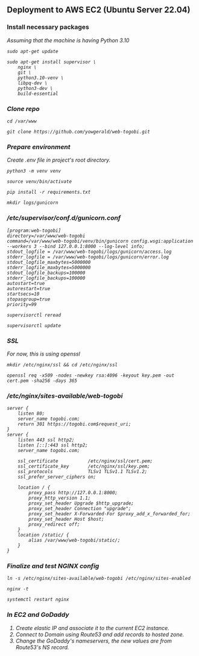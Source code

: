 ## Deployment to AWS EC2 (Ubuntu Server 22.04)

### Install necessary packages

<em>Assuming that the machine is having Python 3.10<em>

```
sudo apt-get update
```
```
sudo apt-get install supervisor \
    nginx \
    git \
    python3.10-venv \
    libpq-dev \
    python3-dev \
    build-essential
```

### Clone repo

```
cd /var/www
```
```
git clone https://github.com/yowgerald/web-togobi.git
```

### Prepare environment

Create .env file in project's root directory.

```
python3 -m venv venv
```
```
source venv/bin/activate
```
```
pip install -r requirements.txt
```
```
mkdir logs/gunicorn
```

### /etc/supervisor/conf.d/gunicorn.conf

```
[program:web-togobi]
directory=/var/www/web-togobi
command=/var/www/web-togobi/venv/bin/gunicorn config.wsgi:application --workers 3 --bind 127.0.0.1:8000 --log-level info;
stdout_logfile = /var/www/web-togobi/logs/gunicorn/access.log
stderr_logfile = /var/www/web-togobi/logs/gunicorn/error.log
stdout_logfile_maxbytes=5000000
stderr_logfile_maxbytes=5000000
stdout_logfile_backups=100000
stderr_logfile_backups=100000
autostart=true
autorestart=true
startsecs=10
stopasgroup=true
priority=99
```
```
supervisorctl reread
```
```
supervisorctl update
```

### SSL

For now, this is using openssl
```
mkdir /etc/nginx/ssl && cd /etc/nginx/ssl
```
```
openssl req -x509 -nodes -newkey rsa:4096 -keyout key.pem -out cert.pem -sha256 -days 365
```

### /etc/nginx/sites-available/web-togobi

```
server {
    listen 80;
    server_name togobi.com;
    return 301 https://togobi.com$request_uri;
}
server {
    listen 443 ssl http2;
    listen [::]:443 ssl http2;
    server_name togobi.com;

    ssl_certificate           /etc/nginx/ssl/cert.pem;
    ssl_certificate_key       /etc/nginx/ssl/key.pem;
    ssl_protocols             TLSv1 TLSv1.1 TLSv1.2;
    ssl_prefer_server_ciphers on;

    location / {
        proxy_pass http://127.0.0.1:8000;
        proxy_http_version 1.1;
        proxy_set_header Upgrade $http_upgrade;
        proxy_set_header Connection "upgrade";
        proxy_set_header X-Forwarded-For $proxy_add_x_forwarded_for;
        proxy_set_header Host $host;
        proxy_redirect off;
    }
    location /static/ {
        alias /var/www/web-togobi/static/;
    }
}
```
### Finalize and test NGINX config
```
ln -s /etc/nginx/sites-available/web-togobi /etc/nginx/sites-enabled
```
```
nginx -t
```
```
systemctl restart nginx
```

### In EC2 and GoDaddy

1. Create elastic IP and associate it to the current EC2 instance.
2. Connect to Domain using Route53 and add records to hosted zone.
3. Change the GoDaddy's nameservers, the new values are from Route53's NS record.
